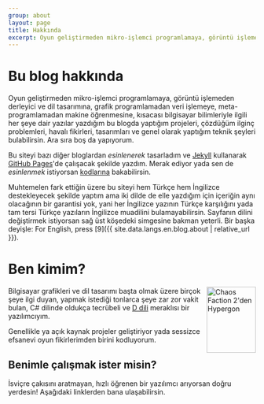 ```yaml
---
group: about
layout: page
title: Hakkında
excerpt: Oyun geliştirmeden mikro-işlemci programlamaya, görüntü işlemeden derleyici ve dil tasarımına, grafik programlamadan veri işlemeye, meta-programlamadan makine öğrenmesine, kısacası bilgisayar bilimleriyle ilgili her şeye dair yazılar yazdığım bu blogda yaptığım projeleri, çözdüğüm ilginç problemleri, havalı fikirleri, tasarımları ve genel olarak yaptığım teknik şeyleri bulabilirsin. Ara sıra boş da yapıyorum.
---
```


# Bu blog hakkında
Oyun geliştirmeden mikro-işlemci programlamaya, görüntü işlemeden derleyici ve dil tasarımına, grafik programlamadan
veri işlemeye, meta-programlamadan makine öğrenmesine, kısacası bilgisayar bilimleriyle ilgili her şeye dair yazılar
yazdığım bu blogda yaptığım projeleri, çözdüğüm ilginç problemleri, havalı fikirleri, tasarımları ve genel olarak
yaptığım teknik şeyleri bulabilirsin. Ara sıra boş da yapıyorum.

Bu siteyi bazı diğer bloglardan _esinlenerek_ tasarladım ve [Jekyll](https://jekyllrb.com) kullanarak
[GitHub Pages](https://pages.github.com)'de çalışacak şekilde yazdım. Merak ediyor yada sen de _esinlenmek_ istiyorsan
[kodlarına](https://github.com/ahmetsait/ahmetsait.github.io) bakabilirsin.

Muhtemelen fark ettiğin üzere bu siteyi hem Türkçe hem İngilizce destekleyecek şekilde yaptım ama iki dilde de elle
yazdığım için içeriğin aynı olacağının bir garantisi yok, yani her İngilizce yazının Türkçe karşılığını yada tam tersi
Türkçe yazıların İngilizce muadilini bulamayabilirsin. Sayfanın dilini değiştirmek istiyorsan sağ üst köşedeki
<i class="fas fa-earth-americas"></i> simgesine bakman yeterli. Bir başka deyişle: <span lang="en">For
English, press [9]({{ site.data.langs.en.blog.about | relative_url }}).</span>

# Ben kimim?
<img class="noselect" style="width:100px;height:134.30630604px;float:right" src="{{ '/assets/profile.svg' | relative_url }}"
	alt="Chaos Faction 2'den Hypergon"
	title="İnternette çoğu yerde profil fotoğrafım olarak&#x0d;rastlayacağın Chaos Faction 2 karakteri">

Bilgisayar grafikleri ve dil tasarımı başta olmak üzere birçok şeye ilgi duyan, yapmak istediği tonlarca şeye zar zor
vakit bulan, C# dilinde oldukça tecrübeli ve [D dili](https://dlang.org) meraklısı bir yazılımcıyım.

Genellikle ya açık kaynak projeler geliştiriyor yada sessizce efsanevi oyun fikirlerimden birini kodluyorum.

## Benimle çalışmak ister misin?
İsviçre çakısını aratmayan, hızlı öğrenen bir yazılımcı arıyorsan doğru yerdesin! Aşağıdaki linklerden bana
ulaşabilirsin.
